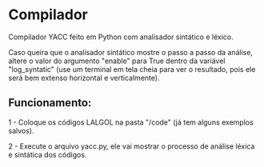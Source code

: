# Compilador
Compilador YACC feito em Python com analisador sintático e léxico.

Caso queira que o analisador sintático mostre o passo a passo da análise, altere o valor do argumento "enable" para True dentro da variável "log_syntatic" (use um terminal em tela cheia para ver o resultado, pois ele será bem extenso horizontal e verticalmente). 

## Funcionamento:
1 - Coloque os códigos LALGOL na pasta "/code" (já tem alguns exemplos salvos).

2 - Execute o arquivo yacc.py, ele vai mostrar o processo de análise léxica e sintática dos códigos.

